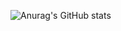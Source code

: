 ![Anurag's GitHub stats](https://github-readme-stats.vercel.app/api?username=suyoung.jang&show_icons=true&theme=dracula)
